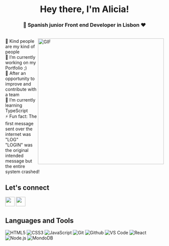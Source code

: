  <h1 align="center">Hey there, I'm Alicia!</h1> 
<h3 align="center"> 🚀 Spanish junior Front end Developer in Lisbon ♥ </h3>
<br/>
<img align="right" alt="GIF"  width="400px" src="https://raw.githubusercontent.com/haoruilee/haoruilee/master/pic/pusheencode.gif" />
 💜 Kind people are my kind of people <br/>
 🔭 I’m currently working on my Portfolio ;) <br/>
 👯 After an opportunity to improve and contribute with a team<br/>
 🌱 I’m currently learning TypeScript <br/>
 ⚡ Fun fact: The first message sent over the internet was "LOG" <br/>
 "LOGIN" was the original intended message but the entire system crashed! <br/>

## Let's connect <br/>
  <p>
    <a href="https://www.linkedin.com/in/aliciahl/" alt="Linkedin"><img src="https://github.com/nitish-awasthi/nitish-awasthi/blob/master/174857.png" width="30"></a>
    <a href="mailto:alicia.hl87@gmail.com" alt="Contact me"><img src="https://github.com/nitish-awasthi/nitish-awasthi/blob/master/gmail-512.webp" height="30"></a>
  </p>

 ## Languages and Tools <br/>
![HTML5](https://img.shields.io/badge/-HTML5-000000?style=for-the-badge&logo=HTML5)
![CSS3](https://img.shields.io/badge/-CSS3-000000?style=for-the-badge&logo=CSS3)
![JavaScript](https://img.shields.io/badge/-JavaScript-000000?style=for-the-badge&logo=javascript)
![Git](http://img.shields.io/badge/-Git-000000?style=for-the-badge&logo=Git)
![Github](http://img.shields.io/badge/-Github-000000?style=for-the-badge&logo=Github&logoColor=green)
![VS Code](http://img.shields.io/badge/-VS%20Code-000000?style=for-the-badge&logo=Visual-studio-code&logoColor=blue)
![React](http://img.shields.io/badge/-React-000000?style=for-the-badge&logo=React&logoColor=blue)
![Node.js](http://img.shields.io/badge/-Nodejs-000000?style=for-the-badge&logo=Nodejs&logoColor=green)
![MondoDB](http://img.shields.io/badge/-MondoDB-000000?style=for-the-badge&logo=MondoDB&logoColor=blue)


